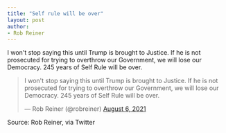 ```yaml
---
title: "Self rule will be over"
layout: post
author:
- Rob Reiner
---
```


I won't stop saying this until Trump is brought to Justice. If he is not prosecuted for trying to overthrow our Government, we will lose our Democracy. 245 years of Self Rule will be over.

<blockquote class="twitter-tweet"><p lang="en" dir="ltr">I won't stop saying this until Trump is brought to Justice. If he is not prosecuted for trying to overthrow our Government, we will lose our Democracy. 245 years of Self Rule will be over.</p>&mdash; Rob Reiner (@robreiner) <a href="https://twitter.com/robreiner/status/1423791661176393730?ref_src=twsrc%5Etfw">August 6, 2021</a></blockquote> <script async src="https://platform.twitter.com/widgets.js" charset="utf-8"></script>

Source: Rob Reiner, via Twitter
